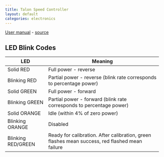 ```yaml
---
title: Talon Speed Controller
layout: default
categories: electronics
---
```

[User manual](Talon_User_Manual_1_3.pdf) - [source](http://www.crosstheroadelectronics.com/Talon.html)

## LED Blink Codes

<table class="table table-bordered table-striped">
	<thead>
		<tr>
			<th>LED</th>
			<th>Meaning</th>
		</tr>
	</thead>
	<tbody>
		<tr>
			<td>Solid RED</td>
			<td>Full power - reverse</td>
		</tr>
		<tr>
			<td>Blinking RED</td>
			<td>Partial power - reverse (blink rate corresponds to percentage power)</td>
		</tr>
		<tr>
			<td>Solid GREEN</td>
			<td>Full power - forward</td>
		</tr>
		<tr>
			<td>Blinking GREEN</td>
			<td>Partial power - forward (blink rate corresponds to percentage power)</td>
		</tr>
		<tr>
			<td>Solid ORANGE</td>
			<td>Idle (within 4% of zero power)</td>
		</tr>
		<tr>
			<td>Blinking ORANGE</td>
			<td>Disabled</td>
		</tr>
		<tr>
			<td>Blinking RED/GREEN</td>
			<td>Ready for calibration.  After calibration, green flashes mean success, red flashed mean failure</td>
		</tr>
	</tbody>
</table>